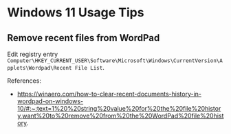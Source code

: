 # Windows 11 Usage Tips

## Remove recent files from WordPad

Edit registry entry `Computer\HKEY_CURRENT_USER\Software\Microsoft\Windows\CurrentVersion\Applets\Wordpad\Recent File List`.

References:

- https://winaero.com/how-to-clear-recent-documents-history-in-wordpad-on-windows-10/#:~:text=1%20%20string%20value%20for%20the%20file%20history,want%20to%20remove%20from%20the%20WordPad%20file%20history.
